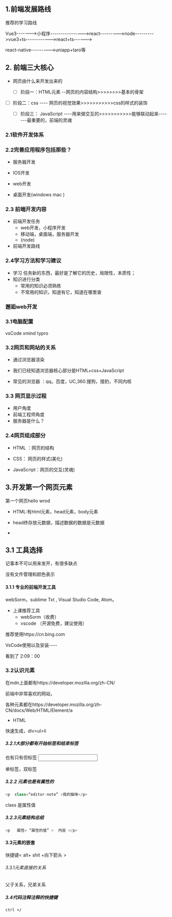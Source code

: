 ##  1.前端发展路线

推荐的学习路线

Vue3------->小程序---------------->react--------->node--------->vue3+ts------------>react+ts------>

react-native--------->uniapp+taro等





## 2. 前端三大核心

* 网页由什么来开发出来的

  - [ ] 阶段一：HTML元素 --网页的内容结构>>>>>>>>基本的骨架
- [ ] 阶段二：css  ----  网页的视觉效果>>>>>>>>>>>css的样式的装饰
  - [ ] 阶段三： JavaScript ----用来做交互的>>>>>>>>>>>能够联动起来-------最重要的，前端的灵魂

  

  

###  2.1软件开发体系

### 2.2完善应用程序包括那些？

* 服务器开发

* IOS开发
* web开发
* 桌面开发(windows mac )



### 2.3 前端开发内容

* 前端开发任务
  * web开发，小程序开发
  * 移动端，桌面端，服务器开发
  * (node)
* 前端开发路线



### 2.4学习方法和学习建议

* 学习 任务新的东西，最好是了解它的历史，局限性，本质性；
* 知识进行分类
  * 常用的知识必须熟练
  * 不常用的知识，知道有它，知道在哪里查

### 邂逅web开发



###  3.1电脑配置

vsCode  xmind typro



### 3.2网页和网站的关系

* 通过浏览器渲染

* 我们已经知道浏览器核心部分是HTML+css+JavaScript

* 常见的浏览器 ：qq。百度，UC,360.搜狗，猎豹，不同内核







### 3.3 网页显示过程

* 用户角度
* 前端工程师角度
* 服务器是什么？



###  2.4网页组成部分

* HTML ：网页的结构

* CSS： 网页的样式(美化)

* JavaScript：网页的交互(灵魂)

   





## 3.开发第一个网页元素



第一个网页hello wrod

* HTML:有html元素，head元素，body元素

* head终存放元数据，描述数据的数据是元数据
* 



##  3.1 工具选择

记事本不可以用来发开，有很多缺点

没有文件管理和颜色表示

#### 3.1.1  专业的前端开发工具

webSorm，sublime Txt ,  Visual Studio Code, Atom。 



* 上课推荐工具
  * webSorm（收费）
  * vscode  （开源免费，建议使用）



推荐使用https://cn.bing.com

VsCode使用以及安装----

看到了
2:09：00

### 3.2认识元素

在mdn上面都有https://developer.mozilla.org/zh-CN/

前端中非常喜欢的网站，

各种元素都在https://developer.mozilla.org/zh-CN/docs/Web/HTML/Element/a

* HTML



快速生成，div>ul>li

#####  3.2.1大部分都有开始标签和结束标签

也有只有但标签<img> <meta> <input>

单标签，双标签<p></p>



##### 3.2.2 元素也是有属性的

```js
<p  class=“editor-note” >我的猫咪</p>
```

class 是属性值



##### 3.2.3元素结构总结

```js
<p   属性= “属性的值” >  内容 </p>
```



#### 3.3元素的嵌套

快捷键< alt+ shit +向下箭头 >



###### 3.3.1元素直接的关系

父子关系，兄弟关系



##### 3.4代码注释注释的快捷键

```
ctrl +/
```



















